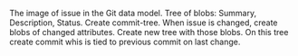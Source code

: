 The image of issue in the Git data model.
Tree of blobs: Summary, Description, Status.
Create commit-tree. When issue is changed, create blobs of changed attributes. Create new tree with those blobs. On this tree create commit
whis is tied to previous commit on last change.
